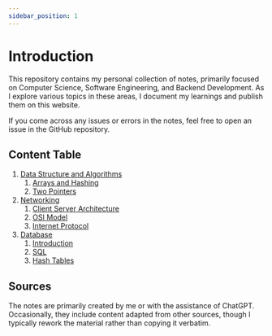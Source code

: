 ```yaml
---
sidebar_position: 1
---
```


# Introduction

This repository contains my personal collection of notes, primarily focused on Computer Science, Software Engineering, and Backend Development. As I explore various topics in these areas, I document my learnings and publish them on this website.

If you come across any issues or errors in the notes, feel free to open an issue in the GitHub repository.

## Content Table

1. [Data Structure and Algorithms](/docs/data-structure-and-algorithms/arrays-and-hasing)
   1. [Arrays and Hashing](/docs/data-structure-and-algorithms/arrays-and-hasing)
   2. [Two Pointers](/docs/data-structure-and-algorithms/two-pointers)
2. [Networking](/docs/networking/client-server-architecture.md)
   1. [Client Server Architecture](/docs/networking/client-server-architecture.md)
   2. [OSI Model](/docs/networking/osi-model.md)
   3. [Internet Protocol](/docs/networking/internet-protocol.md)
3. [Database](/docs/databases/introduction.md)
   1. [Introduction](/docs/databases/introduction.md)
   2. [SQL](/docs/databases/sql.md)
   3. [Hash Tables](/docs/databases/hash-tables.md)

## Sources

The notes are primarily created by me or with the assistance of ChatGPT. Occasionally, they include content adapted from other sources, though I typically rework the material rather than copying it verbatim.